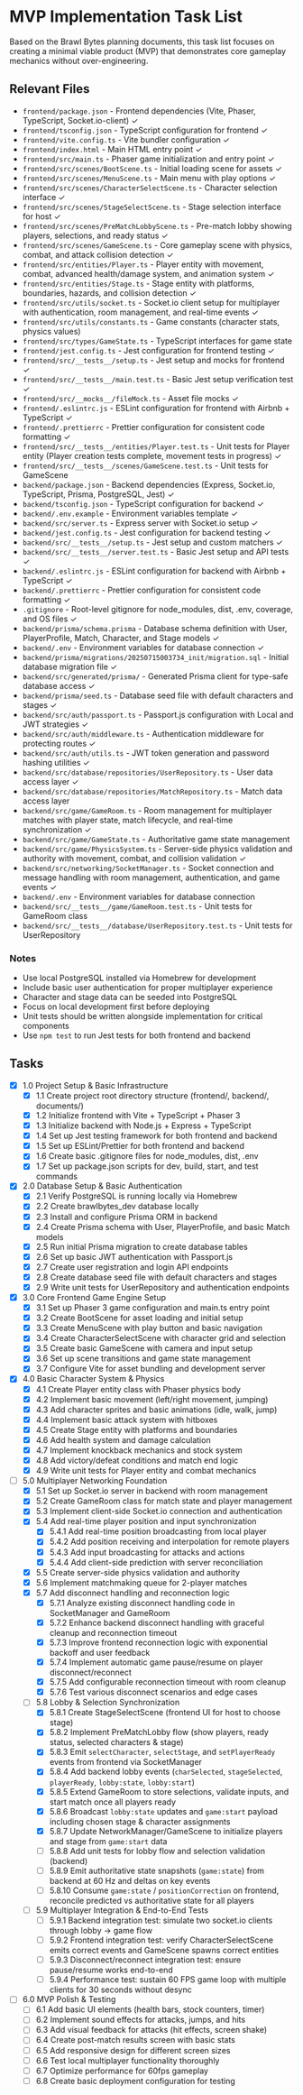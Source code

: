 # MVP Implementation Task List

Based on the Brawl Bytes planning documents, this task list focuses on creating a minimal viable product (MVP) that demonstrates core gameplay mechanics without over-engineering.

## Relevant Files

- `frontend/package.json` - Frontend dependencies (Vite, Phaser, TypeScript, Socket.io-client) ✓
- `frontend/tsconfig.json` - TypeScript configuration for frontend ✓
- `frontend/vite.config.ts` - Vite bundler configuration ✓
- `frontend/index.html` - Main HTML entry point ✓
- `frontend/src/main.ts` - Phaser game initialization and entry point ✓
- `frontend/src/scenes/BootScene.ts` - Initial loading scene for assets ✓
- `frontend/src/scenes/MenuScene.ts` - Main menu with play options ✓
- `frontend/src/scenes/CharacterSelectScene.ts` - Character selection interface ✓
- `frontend/src/scenes/StageSelectScene.ts` - Stage selection interface for host ✓
- `frontend/src/scenes/PreMatchLobbyScene.ts` - Pre-match lobby showing players, selections, and ready status ✓
- `frontend/src/scenes/GameScene.ts` - Core gameplay scene with physics, combat, and attack collision detection ✓
- `frontend/src/entities/Player.ts` - Player entity with movement, combat, advanced health/damage system, and animation system ✓
- `frontend/src/entities/Stage.ts` - Stage entity with platforms, boundaries, hazards, and collision detection ✓
- `frontend/src/utils/socket.ts` - Socket.io client setup for multiplayer with authentication, room management, and real-time events ✓
- `frontend/src/utils/constants.ts` - Game constants (character stats, physics values)
- `frontend/src/types/GameState.ts` - TypeScript interfaces for game state
- `frontend/jest.config.ts` - Jest configuration for frontend testing ✓
- `frontend/src/__tests__/setup.ts` - Jest setup and mocks for frontend ✓
- `frontend/src/__tests__/main.test.ts` - Basic Jest setup verification test ✓
- `frontend/src/__mocks__/fileMock.ts` - Asset file mocks ✓
- `frontend/.eslintrc.js` - ESLint configuration for frontend with Airbnb + TypeScript ✓
- `frontend/.prettierrc` - Prettier configuration for consistent code formatting ✓
- `frontend/src/__tests__/entities/Player.test.ts` - Unit tests for Player entity (Player creation tests complete, movement tests in progress) ✓
- `frontend/src/__tests__/scenes/GameScene.test.ts` - Unit tests for GameScene
- `backend/package.json` - Backend dependencies (Express, Socket.io, TypeScript, Prisma, PostgreSQL, Jest) ✓
- `backend/tsconfig.json` - TypeScript configuration for backend ✓
- `backend/.env.example` - Environment variables template ✓
- `backend/src/server.ts` - Express server with Socket.io setup ✓
- `backend/jest.config.ts` - Jest configuration for backend testing ✓
- `backend/src/__tests__/setup.ts` - Jest setup and custom matchers ✓
- `backend/src/__tests__/server.test.ts` - Basic Jest setup and API tests ✓
- `backend/.eslintrc.js` - ESLint configuration for backend with Airbnb + TypeScript ✓
- `backend/.prettierrc` - Prettier configuration for consistent code formatting ✓
- `.gitignore` - Root-level gitignore for node_modules, dist, .env, coverage, and OS files ✓
- `backend/prisma/schema.prisma` - Database schema definition with User, PlayerProfile, Match, Character, and Stage models ✓
- `backend/.env` - Environment variables for database connection ✓
- `backend/prisma/migrations/20250715003734_init/migration.sql` - Initial database migration file ✓
- `backend/src/generated/prisma/` - Generated Prisma client for type-safe database access ✓
- `backend/prisma/seed.ts` - Database seed file with default characters and stages ✓
- `backend/src/auth/passport.ts` - Passport.js configuration with Local and JWT strategies ✓
- `backend/src/auth/middleware.ts` - Authentication middleware for protecting routes ✓
- `backend/src/auth/utils.ts` - JWT token generation and password hashing utilities ✓
- `backend/src/database/repositories/UserRepository.ts` - User data access layer ✓
- `backend/src/database/repositories/MatchRepository.ts` - Match data access layer
- `backend/src/game/GameRoom.ts` - Room management for multiplayer matches with player state, match lifecycle, and real-time synchronization ✓
- `backend/src/game/GameState.ts` - Authoritative game state management
- `backend/src/game/PhysicsSystem.ts` - Server-side physics validation and authority with movement, combat, and collision validation ✓
- `backend/src/networking/SocketManager.ts` - Socket connection and message handling with room management, authentication, and game events ✓
- `backend/.env` - Environment variables for database connection
- `backend/src/__tests__/game/GameRoom.test.ts` - Unit tests for GameRoom class
- `backend/src/__tests__/database/UserRepository.test.ts` - Unit tests for UserRepository

### Notes

- Use local PostgreSQL installed via Homebrew for development
- Include basic user authentication for proper multiplayer experience
- Character and stage data can be seeded into PostgreSQL
- Focus on local development first before deploying
- Unit tests should be written alongside implementation for critical components
- Use `npm test` to run Jest tests for both frontend and backend

## Tasks

- [x] 1.0 Project Setup & Basic Infrastructure
  - [x] 1.1 Create project root directory structure (frontend/, backend/, documents/)
  - [x] 1.2 Initialize frontend with Vite + TypeScript + Phaser 3
  - [x] 1.3 Initialize backend with Node.js + Express + TypeScript
  - [x] 1.4 Set up Jest testing framework for both frontend and backend
  - [x] 1.5 Set up ESLint/Prettier for both frontend and backend
  - [x] 1.6 Create basic .gitignore files for node_modules, dist, .env
  - [x] 1.7 Set up package.json scripts for dev, build, start, and test commands

- [x] 2.0 Database Setup & Basic Authentication
  - [x] 2.1 Verify PostgreSQL is running locally via Homebrew
  - [x] 2.2 Create brawlbytes_dev database locally
  - [x] 2.3 Install and configure Prisma ORM in backend
  - [x] 2.4 Create Prisma schema with User, PlayerProfile, and basic Match models
  - [x] 2.5 Run initial Prisma migration to create database tables
  - [x] 2.6 Set up basic JWT authentication with Passport.js
  - [x] 2.7 Create user registration and login API endpoints
  - [x] 2.8 Create database seed file with default characters and stages
  - [x] 2.9 Write unit tests for UserRepository and authentication endpoints

- [x] 3.0 Core Frontend Game Engine Setup
  - [x] 3.1 Set up Phaser 3 game configuration and main.ts entry point
  - [x] 3.2 Create BootScene for asset loading and initial setup
  - [x] 3.3 Create MenuScene with play button and basic navigation
  - [x] 3.4 Create CharacterSelectScene with character grid and selection
  - [x] 3.5 Create basic GameScene with camera and input setup
  - [x] 3.6 Set up scene transitions and game state management
  - [x] 3.7 Configure Vite for asset bundling and development server

- [x] 4.0 Basic Character System & Physics
  - [x] 4.1 Create Player entity class with Phaser physics body
  - [x] 4.2 Implement basic movement (left/right movement, jumping)
  - [x] 4.3 Add character sprites and basic animations (idle, walk, jump)
  - [x] 4.4 Implement basic attack system with hitboxes
  - [x] 4.5 Create Stage entity with platforms and boundaries
  - [x] 4.6 Add health system and damage calculation
  - [x] 4.7 Implement knockback mechanics and stock system
  - [x] 4.8 Add victory/defeat conditions and match end logic
  - [x] 4.9 Write unit tests for Player entity and combat mechanics

- [ ] 5.0 Multiplayer Networking Foundation
  - [x] 5.1 Set up Socket.io server in backend with room management
  - [x] 5.2 Create GameRoom class for match state and player management
  - [x] 5.3 Implement client-side Socket.io connection and authentication
  - [x] 5.4 Add real-time player position and input synchronization
    - [x] 5.4.1 Add real-time position broadcasting from local player
    - [x] 5.4.2 Add position receiving and interpolation for remote players
    - [x] 5.4.3 Add input broadcasting for attacks and actions
    - [x] 5.4.4 Add client-side prediction with server reconciliation
  - [x] 5.5 Create server-side physics validation and authority
  - [x] 5.6 Implement matchmaking queue for 2-player matches
  - [x] 5.7 Add disconnect handling and reconnection logic
    - [x] 5.7.1 Analyze existing disconnect handling code in SocketManager and GameRoom
    - [x] 5.7.2 Enhance backend disconnect handling with graceful cleanup and reconnection timeout
    - [x] 5.7.3 Improve frontend reconnection logic with exponential backoff and user feedback
    - [x] 5.7.4 Implement automatic game pause/resume on player disconnect/reconnect
    - [x] 5.7.5 Add configurable reconnection timeout with room cleanup
    - [x] 5.7.6 Test various disconnect scenarios and edge cases
  - [ ] 5.8 Lobby & Selection Synchronization
    - [x] 5.8.1 Create StageSelectScene (frontend UI for host to choose stage)
    - [x] 5.8.2 Implement PreMatchLobby flow (show players, ready status, selected characters & stage)
    - [x] 5.8.3 Emit `selectCharacter`, `selectStage`, and `setPlayerReady` events from frontend via SocketManager
    - [x] 5.8.4 Add backend lobby events (`charSelected`, `stageSelected`, `playerReady`, `lobby:state`, `lobby:start`)
    - [x] 5.8.5 Extend GameRoom to store selections, validate inputs, and start match once all players ready
    - [x] 5.8.6 Broadcast `lobby:state` updates and `game:start` payload including chosen stage & character assignments
    - [x] 5.8.7 Update NetworkManager/GameScene to initialize players and stage from `game:start` data
    - [ ] 5.8.8 Add unit tests for lobby flow and selection validation (backend)
    - [ ] 5.8.9 Emit authoritative state snapshots (`game:state`) from backend at 60 Hz and deltas on key events
    - [ ] 5.8.10 Consume `game:state` / `positionCorrection` on frontend, reconcile predicted vs authoritative state for all players
  - [ ] 5.9 Multiplayer Integration & End-to-End Tests
    - [ ] 5.9.1 Backend integration test: simulate two socket.io clients through lobby → game flow
    - [ ] 5.9.2 Frontend integration test: verify CharacterSelectScene emits correct events and GameScene spawns correct entities
    - [ ] 5.9.3 Disconnect/reconnect integration test: ensure pause/resume works end-to-end
    - [ ] 5.9.4 Performance test: sustain 60 FPS game loop with multiple clients for 30 seconds without desync

- [ ] 6.0 MVP Polish & Testing
  - [ ] 6.1 Add basic UI elements (health bars, stock counters, timer)
  - [ ] 6.2 Implement sound effects for attacks, jumps, and hits
  - [ ] 6.3 Add visual feedback for attacks (hit effects, screen shake)
  - [ ] 6.4 Create post-match results screen with basic stats
  - [ ] 6.5 Add responsive design for different screen sizes
  - [ ] 6.6 Test local multiplayer functionality thoroughly
  - [ ] 6.7 Optimize performance for 60fps gameplay
  - [ ] 6.8 Create basic deployment configuration for testing